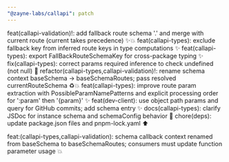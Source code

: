 ```yaml
---
"@zayne-labs/callapi": patch
---
```


feat(callapi-validation)!: add fallback route schema '.' and merge with current route (current takes precedence) ✨💥
feat(callapi-types): exclude fallback key from inferred route keys in type computations ✨
feat(callapi-types): export FallBackRouteSchemaKey for cross-package typing ✨
fix(callapi-types): correct params required inference to check undefined (not null) 🐛
refactor(callapi-types,callapi-validation)!: rename schema context baseSchema -> baseSchemaRoutes; pass resolved currentRouteSchema ♻️💥
feat(callapi-types): improve route param extraction with PossibleParamNamePatterns and explicit processing order for ':param' then '{param}' ✨
feat(dev-client): use object path params and query for GitHub commits; add schema entry ✨
docs(callapi-types): clarify JSDoc for instance schema and schemaConfig behavior 📝
chore(deps): update package.json files and pnpm-lock.yaml ⬆️

feat:(callapi-types,callapi-validation): schema callback context renamed from baseSchema to baseSchemaRoutes; consumers must update function parameter usage 💥
